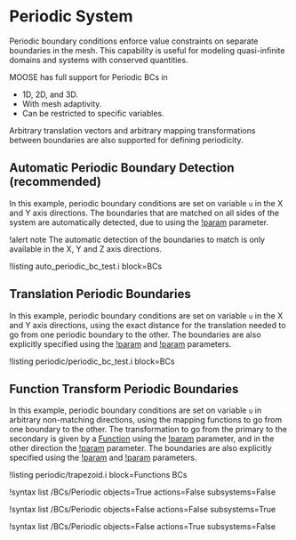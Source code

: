 # Periodic System

Periodic boundary conditions enforce value constraints on separate boundaries in the mesh.
This capability is useful for modeling quasi-infinite domains and systems with conserved
quantities.

MOOSE has full support for Periodic BCs in

- 1D, 2D, and 3D.
- With mesh adaptivity.
- Can be restricted to specific variables.

Arbitrary translation vectors and arbitrary mapping transformations between boundaries are also supported for defining periodicity.

## Automatic Periodic Boundary Detection (recommended)

In this example, periodic boundary conditions are set on variable `u` in the X and Y axis directions.
The boundaries that are matched on all sides of the system are automatically detected, due to using the
[!param](/BCs/Periodic/AddPeriodicBCAction/auto_direction) parameter.

!alert note
The automatic detection of the boundaries to match is only available in the X, Y and Z axis directions.

!listing auto_periodic_bc_test.i block=BCs

## Translation Periodic Boundaries

In this example, periodic boundary conditions are set on variable `u` in the X and Y axis directions, using
the exact distance for the translation needed to go from one periodic boundary to the other.
The boundaries are also explicitly specified using the [!param](/BCs/Periodic/AddPeriodicBCAction/primary)
and [!param](/BCs/Periodic/AddPeriodicBCAction/secondary) parameters.

!listing periodic/periodic_bc_test.i block=BCs

## Function Transform Periodic Boundaries

In this example, periodic boundary conditions are set on variable `u` in arbitrary non-matching directions, using
the mapping functions to go from one boundary to the other. The transformation to go from the primary to the secondary
is given by a [Function](syntax/Functions/index.md) using the [!param](/BCs/Periodic/AddPeriodicBCAction/transform_func) parameter,
and in the other direction the [!param](/BCs/Periodic/AddPeriodicBCAction/inv_transform_func) parameter.
The boundaries are also explicitly specified using the [!param](/BCs/Periodic/AddPeriodicBCAction/primary)
and [!param](/BCs/Periodic/AddPeriodicBCAction/secondary) parameters.

!listing periodic/trapezoid.i block=Functions BCs

!syntax list /BCs/Periodic objects=True actions=False subsystems=False

!syntax list /BCs/Periodic objects=False actions=False subsystems=True

!syntax list /BCs/Periodic objects=False actions=True subsystems=False
